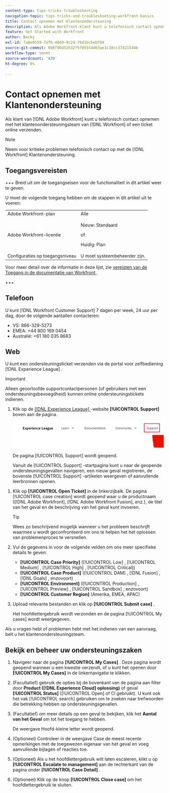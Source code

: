 ```yaml
---
content-type: tips-tricks-troubleshooting
navigation-topic: tips-tricks-and-troubleshooting-workfront-basics
title: Contact opnemen met Klantenondersteuning
description: Als Adobe Workfront-klant kunt u telefonisch contact opnemen met het klantenondersteuningsteam van Workfront of een ticket online verzenden. Dit artikel bevat instructies voor het contact met de klantenondersteuning en voor het bekijken en beheren van uw ondersteuningsgevallen.
feature: Get Started with Workfront
author: Becky
exl-id: fa8e0559-7af6-4049-9c24-76d1bcbebf84
source-git-commit: 008f96d52632f5f05554d63ae1c38cc37d21544b
workflow-type: tm+mt
source-wordcount: '439'
ht-degree: 0%

---
```


# Contact opnemen met Klantenondersteuning

<!--Audited: 12/2023-->

<!--
<p>(We need to keep this as a standalone article. It is linked in multiple articles and FAQs.)</p>
-->

Als klant van [!DNL Adobe Workfront] kunt u telefonisch contact opnemen met het klantenondersteuningsteam van [!DNL Workfront] of een ticket online verzenden.

>[!NOTE]
>
>Neem voor kritieke problemen telefonisch contact op met de [!DNL Workfront] Klantenondersteuning.

## Toegangsvereisten

+++ Breid uit om de toegangseisen voor de functionaliteit in dit artikel weer te geven.

U moet de volgende toegang hebben om de stappen in dit artikel uit te voeren:

<table style="table-layout:auto"> 
 <col> 
 <col> 
 <tbody> 
  <tr> 
   <td role="rowheader">Adobe Workfront-plan</td> 
   <td>Alle</td> 
  </tr> 
  <tr> 
  <tr> 
   <td role="rowheader">Adobe Workfront-licentie</td> 
   <td><p>Nieuw: Standaard</p>
       <p>of</p>
       <p>Huidig: Plan</p></td>
  </tr> 
  </tr> 
  <tr> 
   <td role="rowheader">Configuraties op toegangsniveau</td> 
   <td>U moet systeembeheerder zijn.</td>
  </tr> 
 </tbody> 
</table>

Voor meer detail over de informatie in deze lijst, zie [ vereisten van de Toegang in de documentatie van Workfront ](/help/quicksilver/administration-and-setup/add-users/access-levels-and-object-permissions/access-level-requirements-in-documentation.md).

+++

## Telefoon

U kunt [!DNL Workfront Customer Support] 7 dagen per week, 24 uur per dag, door de volgende aantallen contacteren:

* VS: 866-329-5273
* EMEA: +44 800 169 0454
* Australië: +61 180 035 8683

<!--Old numbers - before 2/10/2025:

* US: 844-306-HELP(4357)
* EMEA: +44 1256 274200
* Australia: +61 1800 849259

-->

## Web

U kunt een ondersteuningsticket verzenden via de portal voor zelfbediening [!DNL Experience League] .

>[!IMPORTANT]
>
>Alleen geoorloofde supportcontactpersonen (of gebruikers met een ondersteuningsbevoegdheid) kunnen online ondersteuningstickets indienen.


1. Klik op de [[!DNL Experience League] ](https://experienceleague.adobe.com/nl) -website **[!UICONTROL Support]** boven aan de pagina.

   ![](assets/experience-league-top-navigation-with-support-highlighted.png)

   De pagina [!UICONTROL Support] wordt geopend.

   Vanuit de [!UICONTROL Support] -startpagina kunt u naar de geopende ondersteuningsgevallen navigeren, een nieuw geval registreren, de bovenste [!UICONTROL Support] -artikelen weergeven of aanvullende leerbronnen openen.

<!--1. To submit a case, select the option **[!UICONTROL Open a support case]**, then click **[!UICONTROL Sign] In**.-->

1. Klik op **[!UICONTROL Open Ticket]** in de linkerzijbalk.
De pagina [!UICONTROL case creation] wordt geopend waar u de productnaam ([!DNL Adobe Workfront], [!DNL Adobe Workfront Fusion], enz.), de titel van het geval en de beschrijving van het geval kunt invoeren.

   >[!TIP]
   >
   >Wees zo beschrijvend mogelijk wanneer u het probleem beschrijft waarmee u wordt geconfronteerd om ons te helpen het het oplossen van problemenproces te versnellen.


1. Vul de gegevens in voor de volgende velden om ons meer specifieke details te geven:

   * **[!UICONTROL Case Priority]** ([!UICONTROL Low] , [!UICONTROL Medium] , [!UICONTROL High] , [!UICONTROL Critical])
   * **[!UICONTROL Case Product]** ([!UICONTROL DAM] , [!DNL Fusion] , [!DNL Goals] , enzovoort)
   * **[!UICONTROL Environment]** ([!UICONTROL Production] , [!UICONTROL Preview] , [!UICONTROL Sandbox] , enzovoort)
   * **[!UICONTROL Customer Region]** (Amerika, EMEA, APAC)

1. Upload relevante bestanden en klik op **[!UICONTROL Submit case]** .

   Het hoofdlettergebruik wordt verzonden en de pagina [!UICONTROL My cases] wordt weergegeven.

   <!--
   [](assets/all-cases-list-exl-support-portal.png)
   -->

Als u vragen hebt of problemen hebt met het indienen van een aanvraag, belt u het klantenondersteuningsteam.


## Bekijk en beheer uw ondersteuningszaken

1. Navigeer naar de pagina **[!UICONTROL My Cases]** . Deze pagina wordt geopend wanneer u een kwestie verzendt, of u kunt het openen door **[!UICONTROL My Cases]** in de linkernavigatie te klikken.

1. (Facultatief) gebruik de opties bij de bovenkant van de pagina aan filter door **Product ([!DNL Experience Cloud] oplossing)** of geval **[!UICONTROL Status]** ([!UICONTROL Open] of Cl  gebruikt). U kunt ook het vak [!UICONTROL search] gebruiken om te zoeken naar trefwoorden die betrekking hebben op ondersteuningsgevallen.

1. (Facultatief) om meer details op een geval te bekijken, klik het **Aantal van het Geval** om tot het toegang te hebben.

   De weergave Hoofd-kleine letter wordt geopend.

1. (Optioneel) Controleer in de weergave Case de meest recente opmerkingen met de toegewezen eigenaar van het geval en voeg aanvullende bijlagen of reacties toe.

1. (Optioneel) Als u het hoofdlettergebruik wilt laten escaleren, klikt u op **[!UICONTROL Escalate to management]** aan de rechterkant van de pagina onder **[!UICONTROL Case Detail]** .

1. (Optioneel) Klik op de knop **[!UICONTROL Close case]** om het hoofdlettergebruik te sluiten.


<!--drafted: I took the information above from this blog post by Jon Chen (on September 13, 2022): https://experienceleaguecommunities.adobe.com/t5/workfront-blogs/how-to-submit-a-support-ticket-on-experience-league/ba-p/461737)

- this is the information that was there before - pointing to WorkfrontOne: 

If you are logged in as an Authorized Support Contact, you can contact Workfront Customer Support through the Workfront One site and create a case, formally called a ticket.

1. Log in to [**one.workfront.com**](https://one.workfront.com/) as an Authorized Support Contact.
1. On the **Home** page, click **Support**.

   ![](assets/supporthome-350x138.png)

   The Customer Support page displays.

   >[!NOTE]
   >
   >If you don't see the Support option on the Home page, you are not an Authorized Support Contact. Your Workfront administrator can contact Workfront Customer Support and request you be added an Authorized Support Contact. If you are the only Workfront administrator for your organization, contact the Workfront Support team by phone.

1. Complete the fields in the **Create a Support Case** form. All fields are required.  

   <table style="table-layout:auto">
    <tr>
        <td><strong>Subject</strong></td>
        <td>Type a brief question or explanation of the issue you are experiencing.</td>
    </tr>
    <tr>
        <td><strong>Description</strong></td>
        <td>Type a detailed description of the issue. Include as much information as possible.</td>
    </tr>
    <tr>
        <td><strong>Priority</strong></td>
        <td> </td>
    </tr>
    <tr>
        <td><strong>Case Product</strong></td>
        <td>Select the product in which you are experiencing the issue. If the issue is not related to a specific product, select None.</td>
    </tr>
    <tr>
        <td><strong>Product Area</strong></td>
        <td>Select the area of the product that best relates to the issue. If the related area is not listed in the drop-down menu, select Not Listed.</td>
    </tr>
    <tr>
        <td><strong>Environment</strong></td>
        <td>Select the environment in which the issue occurs. If you are seeing the issue in both the Production and Sandbox environments, please select Production.</td>
    </tr>
    <tr>
        <td><strong>Customer Region</strong></td>
        <td> </td>
    </tr>
   </table>

1. (Optional) Attach a file, such as an image or video file.

   1. At the bottom of the form, click **Upload File**.
   1. Click **Upload File**, then browse for and select the desired file.

      ![](assets/supportselectfile-350x368.png)

   1. Click **Done** to upload the file to the case.

1. Click **Submit** to submit the case to Workfront Customer Support.

-->


